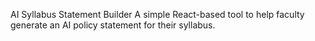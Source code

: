 AI Syllabus Statement Builder
A simple React-based tool to help faculty generate an AI policy statement for their syllabus.